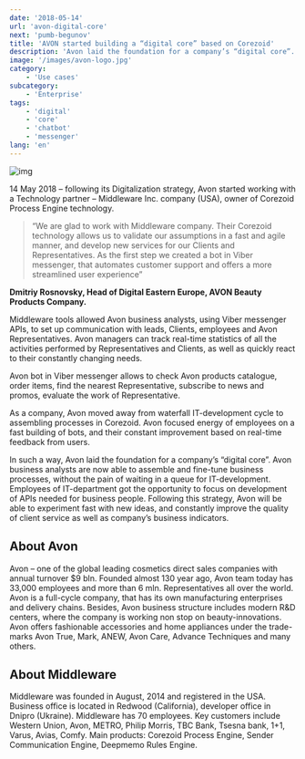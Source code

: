```yaml
---
date: '2018-05-14'
url: 'avon-digital-core'
next: 'pumb-begunov'
title: 'AVON started building a “digital core” based on Corezoid'
description: 'Avon laid the foundation for a company’s “digital core”. Avon business analysts are now able to assemble and fine-tune business processes, without the pain of waiting in a queue for IT-development. Employees of IT-department got the opportunity to focus on development of APIs needed for business people. Following this strategy, Avon will be able to experiment fast with new ideas, and constantly improve the quality of client service as well as company’s business indicators.'
image: '/images/avon-logo.jpg'
category:
    - 'Use cases'
subcategory:
	- 'Enterprise'
tags:
    - 'digital'
    - 'core'
    - 'chatbot'
    - 'messenger'
lang: 'en'
---
```


![img](/images/avon-logo.jpg)


14 May 2018 – following its Digitalization strategy, Avon started working with a Technology partner – Middleware Inc. company (USA), owner of Corezoid Process Engine technology.

> “We are glad to work with Middleware company. Their Corezoid technology allows us to validate our assumptions in a fast and agile manner, and develop new services for our Clients and Representatives. As the first step we created a bot in Viber messenger, that automates customer support and offers a more streamlined user experience”

**Dmitriy Rosnovsky, Head of Digital Eastern Europe, AVON Beauty Products Company.**

Middleware tools allowed Avon business analysts, using Viber messenger APIs, to set up communication with leads, Clients, employees and Avon Representatives. Avon managers can track real-time statistics of all the activities performed by Representatives and Clients, as well as quickly react to their constantly changing needs.

Avon bot in Viber messenger allows to check Avon products catalogue, order items, find the nearest Representative, subscribe to news and promos, evaluate the work of Representative.

As a company, Avon moved away from waterfall IT-development cycle to assembling processes in Corezoid. Avon focused energy of employees on a fast building of bots, and their constant improvement based on real-time feedback from users.  

In such a way, Avon laid the foundation for a company’s “digital core”. Avon business analysts are now able to assemble and fine-tune business processes, without the pain of waiting in a queue for IT-development. Employees of IT-department got the opportunity to focus on development of APIs needed for business people. Following this strategy, Avon will be able to experiment fast with new ideas, and constantly improve the quality of client service as well as company’s business indicators.



## About Avon

Avon – one of the global leading cosmetics direct sales companies with annual turnover $9 bln. Founded almost 130 year ago, Avon team today has 33,000 employees and more than 6 mln. Representatives all over the world. Avon is a full-cycle company, that has its own manufacturing enterprises and delivery chains. Besides, Avon business structure includes modern R&D centers, where the company is working non stop on beauty-innovations. Avon offers fashionable accessories and home appliances under the trade-marks Avon True, Mark, ANEW, Avon Care, Advance Techniques and many others.     

## About Middleware

Middleware was founded in August, 2014 and registered in the USA. Business office is located in Redwood (California), developer office in Dnipro (Ukraine). Middleware has 70 employees. Key customers include  Western Union, Avon, METRO, Philip Morris, TBC Bank, Tsesna bank, 1+1, Varus, Avias, Comfy. Main products: Corezoid Process Engine, Sender Communication Engine, Deepmemo Rules Engine.

